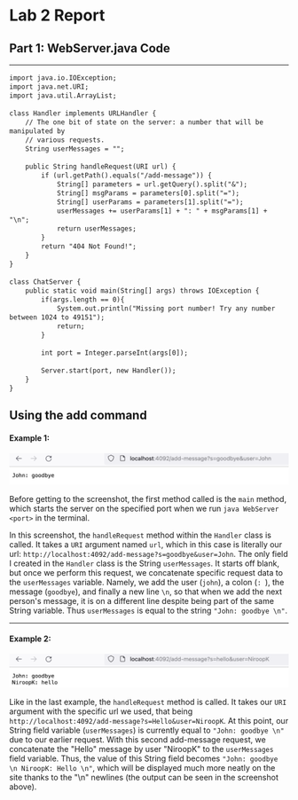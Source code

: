 # Lab 2 Report

## Part 1: WebServer.java Code
---

``` 
import java.io.IOException;
import java.net.URI;
import java.util.ArrayList;

class Handler implements URLHandler {
    // The one bit of state on the server: a number that will be manipulated by
    // various requests.
    String userMessages = "";

    public String handleRequest(URI url) {
        if (url.getPath().equals("/add-message")) {
            String[] parameters = url.getQuery().split("&");
            String[] msgParams = parameters[0].split("=");
            String[] userParams = parameters[1].split("=");
            userMessages += userParams[1] + ": " + msgParams[1] + "\n";
            return userMessages;
        }  
        return "404 Not Found!"; 
    }
}

class ChatServer {
    public static void main(String[] args) throws IOException {
        if(args.length == 0){
            System.out.println("Missing port number! Try any number between 1024 to 49151");
            return;
        }

        int port = Integer.parseInt(args[0]);

        Server.start(port, new Handler());
    }
}
```

## Using the add command

#### Example 1:

![Image](lab2-img/msg2.png)

Before getting to the screenshot, the first method called is the `main` method, which starts the server on the specified port when we run `java WebServer <port>` in the terminal. 

In this screenshot, the `handleRequest` method within the `Handler` class is called. It takes a `URI` argument named `url`, which in this case is literally our url: `http://localhost:4092/add-message?s=goodbye&user=John`. The only field I created in the `Handler` class is the String `userMessages`. It starts off blank, but once we perform this request, we concatenate specific request data to the `userMessages` variable. Namely, we add the user (`john`), a colon (`: `), the message (`goodbye`), and finally a new line `\n`, so that when we add the next person's message, it is on a different line despite being part of the same String variable. Thus `userMessages` is equal to the string `"John: goodbye \n"`.

---
#### Example 2:

![Image](lab2-img/msg1.png)

Like in the last example, the `handleRequest` method is called. It takes our `URI` argument with the specific url we used, that being `http://localhost:4092/add-message?s=Hello&user=NiroopK`. At this point, our String field variable (`userMessages`) is currently equal to `"John: goodbye \n"` due to our earlier request. With this second add-message request, we concatenate the "Hello" message by user "NiroopK" to the `userMessages` field variable. Thus, the value of this String field becomes `"John: goodbye \n NiroopK: Hello \n"`, which will be displayed much more neatly on the site thanks to the "\n" newlines (the output can be seen in the screenshot above).
